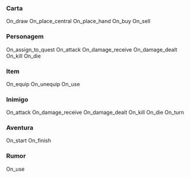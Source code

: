 ### Carta

On_draw
On_place_central
On_place_hand
On_buy
On_sell

### Personagem

On_assign_to_quest
On_attack
On_damage_receive
On_damage_dealt
On_kill
On_die

### Item

On_equip
On_unequip
On_use

### Inimigo


On_attack
On_damage_receive
On_damage_dealt
On_kill
On_die
On_turn

### Aventura

On_start
On_finish

### Rumor

On_use

